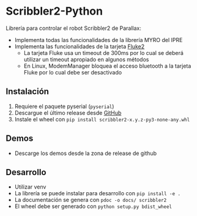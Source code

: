 # Scribbler2-Python

Librería para controlar el robot Scribbler2  de Parallax:
- Implementa todas las funcionalidades de la librería MYRO del IPRE
- Implementa las funcionalidades de la tarjeta [Fluke2](http://www.betterbots.com/cshop/fluke2)
    - La tarjeta Fluke usa un timeout de 300ms por lo cual se deberá utilizar un timeout apropiado en algunos métodos
    - En Linux, ModemManager bloquea el acceso bluetooth a la tarjeta Fluke por lo cual debe ser desactivado


## Instalación
1. Requiere el paquete pyserial (`pyserial`)
2. Descargue el último release desde [GitHub](https://github.com/titos-carrasco/Scribbler2-Python)
2. Instale el wheel con `pip install scribbler2-x.y.z-py3-none-any.whl`


## Demos
- Descarge los demos desde la zona de release de github


## Desarrollo
- Utilizar venv
- La librería se puede instalar para desarrollo con `pip install -e .`
- La documentación se genera con `pdoc -o docs/ scribbler2`
- El wheel debe ser generado con `python setup.py bdist_wheel`


